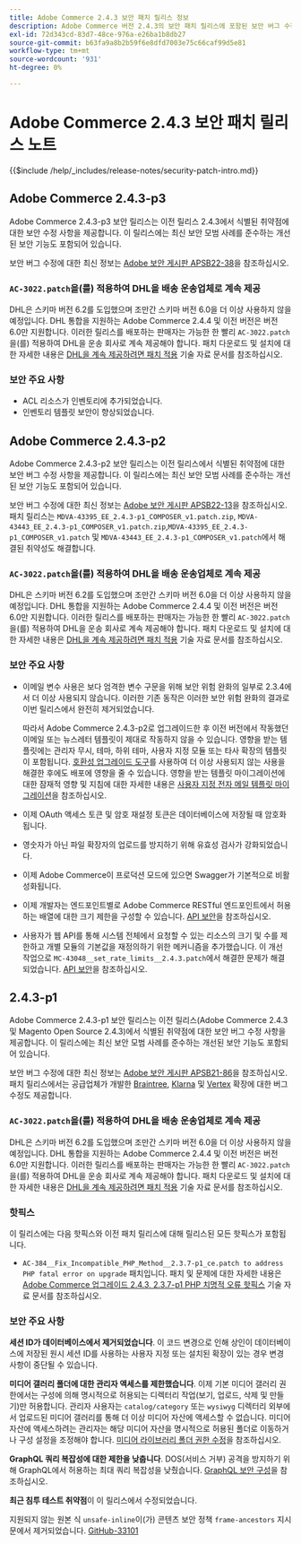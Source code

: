 ```yaml
---
title: Adobe Commerce 2.4.3 보안 패치 릴리스 정보
description: Adobe Commerce 버전 2.4.3의 보안 패치 릴리스에 포함된 보안 버그 수정, 보안 개선 사항 및 기타 보안 관련 업데이트에 대해 알아봅니다.
exl-id: 72d343cd-83d7-48ce-976a-e26ba1b8db27
source-git-commit: b63fa9a8b2b59f6e8dfd7003e75c66caf99d5e81
workflow-type: tm+mt
source-wordcount: '931'
ht-degree: 0%

---
```



# Adobe Commerce 2.4.3 보안 패치 릴리스 노트

{{$include /help/_includes/release-notes/security-patch-intro.md}}

## Adobe Commerce 2.4.3-p3

Adobe Commerce 2.4.3-p3 보안 릴리스는 이전 릴리스 2.4.3에서 식별된 취약점에 대한 보안 수정 사항을 제공합니다. 이 릴리스에는 최신 보안 모범 사례를 준수하는 개선된 보안 기능도 포함되어 있습니다.

보안 버그 수정에 대한 최신 정보는 [Adobe 보안 게시판 APSB22-38](https://helpx.adobe.com/security/products/magento/apsb22-38.html)을 참조하십시오.

### `AC-3022.patch`을(를) 적용하여 DHL을 배송 운송업체로 계속 제공

DHL은 스키마 버전 6.2를 도입했으며 조만간 스키마 버전 6.0을 더 이상 사용하지 않을 예정입니다. DHL 통합을 지원하는 Adobe Commerce 2.4.4 및 이전 버전은 버전 6.0만 지원합니다. 이러한 릴리스를 배포하는 판매자는 가능한 한 빨리 `AC-3022.patch`을(를) 적용하여 DHL을 운송 회사로 계속 제공해야 합니다. 패치 다운로드 및 설치에 대한 자세한 내용은 [DHL을 계속 제공하려면 패치 적용](https://support.magento.com/hc/en-us/articles/7707818131597-Apply-a-patch-to-continue-offering-DHL-as-shipping-carrier) 기술 자료 문서를 참조하십시오.

### 보안 주요 사항

* ACL 리소스가 인벤토리에 추가되었습니다.
* 인벤토리 템플릿 보안이 향상되었습니다.

## Adobe Commerce 2.4.3-p2

Adobe Commerce 2.4.3-p2 보안 릴리스는 이전 릴리스에서 식별된 취약점에 대한 보안 버그 수정 사항을 제공합니다. 이 릴리스에는 최신 보안 모범 사례를 준수하는 개선된 보안 기능도 포함되어 있습니다.

보안 버그 수정에 대한 최신 정보는 [Adobe 보안 게시판 APSB22-13](https://helpx.adobe.com/security/products/magento/apsb22-13.html)을 참조하십시오.  패치 릴리스는 `MDVA-43395_EE_2.4.3-p1_COMPOSER_v1.patch.zip`, `MDVA-43443_EE_2.4.3-p1_COMPOSER_v1.patch.zip`,`MDVA-43395_EE_2.4.3-p1_COMPOSER_v1.patch` 및 `MDVA-43443_EE_2.4.3-p1_COMPOSER_v1.patch`에서 해결된 취약성도 해결합니다.


### `AC-3022.patch`을(를) 적용하여 DHL을 배송 운송업체로 계속 제공

DHL은 스키마 버전 6.2를 도입했으며 조만간 스키마 버전 6.0을 더 이상 사용하지 않을 예정입니다. DHL 통합을 지원하는 Adobe Commerce 2.4.4 및 이전 버전은 버전 6.0만 지원합니다. 이러한 릴리스를 배포하는 판매자는 가능한 한 빨리 `AC-3022.patch`을(를) 적용하여 DHL을 운송 회사로 계속 제공해야 합니다. 패치 다운로드 및 설치에 대한 자세한 내용은 [DHL을 계속 제공하려면 패치 적용](https://support.magento.com/hc/en-us/articles/7707818131597-Apply-a-patch-to-continue-offering-DHL-as-shipping-carrier) 기술 자료 문서를 참조하십시오.

### 보안 주요 사항

* 이메일 변수 사용은 보다 엄격한 변수 구문을 위해 보안 위험 완화의 일부로 2.3.4에서 더 이상 사용되지 않습니다. 이러한 기존 동작은 이러한 보안 위험 완화의 결과로 이번 릴리스에서 완전히 제거되었습니다.

  따라서 Adobe Commerce 2.4.3-p2로 업그레이드한 후 이전 버전에서 작동했던 이메일 또는 뉴스레터 템플릿이 제대로 작동하지 않을 수 있습니다. 영향을 받는 템플릿에는 관리자 무시, 테마, 하위 테마, 사용자 지정 모듈 또는 타사 확장의 템플릿이 포함됩니다. [호환성 업그레이드 도구](https://experienceleague.adobe.com/docs/commerce-operations/upgrade-guide/upgrade-compatibility-tool/overview.html?lang=en)를 사용하여 더 이상 사용되지 않는 사용을 해결한 후에도 배포에 영향을 줄 수 있습니다. 영향을 받는 템플릿 마이그레이션에 대한 잠재적 영향 및 지침에 대한 자세한 내용은 [사용자 지정 전자 메일 템플릿 마이그레이션](https://developer.adobe.com/commerce/frontend-core/guide/templates/email-migration/)을 참조하십시오.

* 이제 OAuth 액세스 토큰 및 암호 재설정 토큰은 데이터베이스에 저장될 때 암호화됩니다. <!-- AC-520 1323-->

* 영숫자가 아닌 파일 확장자의 업로드를 방지하기 위해 유효성 검사가 강화되었습니다. <!-- AC-479-->

* 이제 Adobe Commerce이 프로덕션 모드에 있으면 Swagger가 기본적으로 비활성화됩니다. <!-- AC-1450-->

* 이제 개발자는 엔드포인트별로 Adobe Commerce RESTful 엔드포인트에서 허용하는 배열에 대한 크기 제한을 구성할 수 있습니다. [API 보안](https://developer.adobe.com/commerce/webapi/get-started/api-security/)을 참조하십시오. <!-- AC-465-->

* 사용자가 웹 API를 통해 시스템 전체에서 요청할 수 있는 리소스의 크기 및 수를 제한하고 개별 모듈의 기본값을 재정의하기 위한 메커니즘을 추가했습니다. 이 개선 작업으로 `MC-43048__set_rate_limits__2.4.3.patch`에서 해결한 문제가 해결되었습니다. [API 보안](https://developer.adobe.com/commerce/webapi/get-started/api-security/)을 참조하십시오. <!-- AC-1120-->


## 2.4.3-p1

Adobe Commerce 2.4.3-p1 보안 릴리스는 이전 릴리스(Adobe Commerce 2.4.3 및 Magento Open Source 2.4.3)에서 식별된 취약점에 대한 보안 버그 수정 사항을 제공합니다. 이 릴리스에는 최신 보안 모범 사례를 준수하는 개선된 보안 기능도 포함되어 있습니다.


보안 버그 수정에 대한 최신 정보는 [Adobe 보안 게시판 APSB21-86](https://helpx.adobe.com/security/products/magento/apsb21-86.html)을 참조하십시오. 패치 릴리스에서는 공급업체가 개발한 [Braintree](https://experienceleague.adobe.com/docs/commerce-admin/stores-sales/payments/braintree.html), [Klarna](https://marketplace.magento.com/klarna-m2-klarna.html) 및 [Vertex](https://marketplace.magento.com/vertexinc-vertex-tax-module.html) 확장에 대한 버그 수정도 제공합니다.

### `AC-3022.patch`을(를) 적용하여 DHL을 배송 운송업체로 계속 제공

DHL은 스키마 버전 6.2를 도입했으며 조만간 스키마 버전 6.0을 더 이상 사용하지 않을 예정입니다. DHL 통합을 지원하는 Adobe Commerce 2.4.4 및 이전 버전은 버전 6.0만 지원합니다. 이러한 릴리스를 배포하는 판매자는 가능한 한 빨리 `AC-3022.patch`을(를) 적용하여 DHL을 운송 회사로 계속 제공해야 합니다. 패치 다운로드 및 설치에 대한 자세한 내용은 [DHL을 계속 제공하려면 패치 적용](https://support.magento.com/hc/en-us/articles/7707818131597-Apply-a-patch-to-continue-offering-DHL-as-shipping-carrier) 기술 자료 문서를 참조하십시오.

### 핫픽스

이 릴리스에는 다음 핫픽스와 이전 패치 릴리스에 대해 릴리스된 모든 핫픽스가 포함됩니다.

* `AC-384__Fix_Incompatible_PHP_Method__2.3.7-p1_ce.patch to address PHP fatal error on upgrade` 패치입니다. 패치 및 문제에 대한 자세한 내용은 [Adobe Commerce 업그레이드 2.4.3, 2.3.7-p1 PHP 치명적 오류 핫픽스](https://support.magento.com/hc/en-us/articles/4408021533069-Adobe-Commerce-upgrade-2-4-3-2-3-7-p1-PHP-Fatal-error-Hotfix) 기술 자료 문서를 참조하십시오.

### 보안 주요 사항

**세션 ID가 데이터베이스에서 제거되었습니다**. 이 코드 변경으로 인해 상인이 데이터베이스에 저장된 원시 세션 ID를 사용하는 사용자 지정 또는 설치된 확장이 있는 경우 변경 사항이 중단될 수 있습니다. <!-- MC-40976-->

**미디어 갤러리 폴더에 대한 관리자 액세스를 제한했습니다**. 이제 기본 미디어 갤러리 권한에서는 구성에 의해 명시적으로 허용되는 디렉터리 작업(보기, 업로드, 삭제 및 만들기)만 허용합니다. 관리자 사용자는 `catalog/category` 또는 `wysiwyg` 디렉터리 외부에서 업로드된 미디어 갤러리를 통해 더 이상 미디어 자산에 액세스할 수 없습니다. 미디어 자산에 액세스하려는 관리자는 해당 미디어 자산을 명시적으로 허용된 폴더로 이동하거나 구성 설정을 조정해야 합니다. [미디어 라이브러리 폴더 권한 수정](https://developer.adobe.com/commerce/php/tutorials/backend/modify-image-library-permissions/)을 참조하십시오. <!-- B2B-1897-->

**GraphQL 쿼리 복잡성에 대한 제한을 낮춥니다**. DOS(서비스 거부) 공격을 방지하기 위해 GraphQL에서 허용하는 최대 쿼리 복잡성을 낮췄습니다. [GraphQL 보안 구성](https://developer.adobe.com/commerce/webapi/graphql/usage/security-configuration/)을 참조하십시오. <!-- PWA-1700-->

**최근 침투 테스트 취약점**&#x200B;이 이 릴리스에서 수정되었습니다. <!-- MC-42431-->

지원되지 않는 원본 식 `unsafe-inline`이(가) 콘텐츠 보안 정책 `frame-ancestors` 지시문에서 제거되었습니다. [GitHub-33101](https://github.com/magento/magento2/issues/33101)<!-- MC-42632-->
